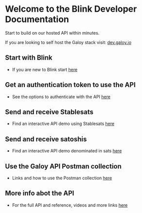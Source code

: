 # Welcome to the Blink Developer Documentation

Start to build on our hosted API within minutes.

If you are looking to self host the Galoy stack visit: [dev.galoy.io](https://dev.galoy.io)

## Start with Blink

* If you are new to Blink start [here](/api)

## Get an authentication token to use the API

* See the options to authenticate with the API [here](/api/auth)

## Send and receive Stablesats

* Find an interactive API demo using Stablesats [here](/api/stablesats)

## Send and receive satoshis

* Find an interactive API demo denominated in sats [here](/api/sats)

## Use the Galoy API Postman collection

* Links and how to use the Postman collection [here](/api/postman)

## More info abot the API

* For the full API and reference, videos and more links [here](/api/learn-more)
